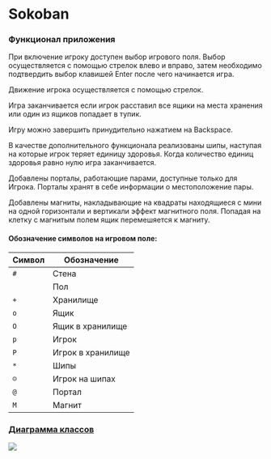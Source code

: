 # Sokoban

### Функционал приложения
При включение игроку доступен выбор игрового поля.
Выбор осуществляется с помощью стрелок влево и вправо, затем необходимо подтвердить выбор клавишей Enter после чего начинается игра.  

Движение игрока осуществляется с помощью стрелок.  

Игра заканчивается если игрок расставил все ящики на места хранения или один из ящиков попадает в тупик.  

Игру можно завершить принудительно нажатием на Backspace.  

В качестве дополнительного функционала реализованы шипы, наступая на которые игрок теряет единицу здоровья.
Когда количество единиц здоровья равно нулю игра заканчивается.  

Добавлены порталы, работающие парами, доступные только для Игрока. Порталы хранят в себе информации о местоположение пары.

Добавлены магниты, накладывающие на квадраты находящиеся с мини на одной горизонтали и вертикали эффект магнитного поля. Попадая на клетку с магнитым полем ящик перемешяется к магниту.

#### Обозначение символов на игровом поле:
Символ| Обозначение
---| -------------
`#`| Стена
` `| Пол
`+`| Хранилище
`o`| Ящик
`O`| Ящик в хранилище
`p`| Игрок
`P`| Игрок в хранилище
`*`| Шипы
`☺`| Игрок на шипах
`@`| Портал
`M`| Магнит

### [Диаграмма классов](https://psv4.userapi.com/c536132/u141965379/docs/d48/f12d85bdf600/Classes_drawio.png?extra=vh2uxaIK__L-RApLAkGYgn-iIctyv-WBy4tUPPMH4kotFSI0Yph7ue_ctR6UcD__GMVuVES96U24j3OzxZxZpZy-ug56jpRVJgRckidtugDqRVVtzXtkmoh--vcRvrMQtSQtpRlERySpFnpdsW4D6-pB)

![](https://psv4.userapi.com/c536132/u141965379/docs/d48/f12d85bdf600/Classes_drawio.png?extra=vh2uxaIK__L-RApLAkGYgn-iIctyv-WBy4tUPPMH4kotFSI0Yph7ue_ctR6UcD__GMVuVES96U24j3OzxZxZpZy-ug56jpRVJgRckidtugDqRVVtzXtkmoh--vcRvrMQtSQtpRlERySpFnpdsW4D6-pB)
